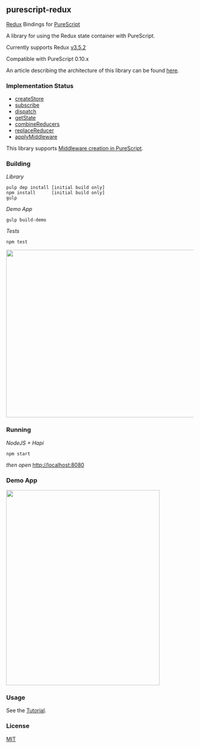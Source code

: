 ## purescript-redux

<a href="http://redux.js.org/" target="_blank">Redux</a> Bindings for <a href="http://www.purescript.org/" target="_blank">PureScript</a>

A library for using the Redux state container with PureScript.

Currently supports Redux <a href="https://github.com/reactjs/redux/releases/tag/v3.5.2" target="_blank">v3.5.2</a>

Compatible with PureScript 0.10.x

An article describing the architecture of this library can be found <a href="http://blog.brakmic.com/managing-application-state-with-purescript-redux/">here</a>.

### Implementation Status

- <a href="http://redux.js.org/docs/api/createStore.html" target="_blank">createStore</a>
- <a href="http://redux.js.org/docs/api/Store.html#subscribe" target="_blank">subscribe</a>
- <a href="http://redux.js.org/docs/api/Store.html#dispatch" target="_blank">dispatch</a>
- <a href="http://redux.js.org/docs/api/Store.html#getState" target="_blank">getState</a>
- <a href="http://redux.js.org/docs/api/combineReducers.html" target="_blank">combineReducers</a>
- <a href="http://redux.js.org/docs/api/Store.html#replaceReducer" target="_blank">replaceReducer</a>
- <a href="http://rackt.org/redux/docs/api/applyMiddleware.html" targer="_blank">applyMiddleware</a>

This library supports <a href="https://github.com/brakmic/purescript-redux/blob/master/docs/Middleware.md">Middleware creation in PureScript</a>.

### Building

*Library*

```shell
pulp dep install [initial build only]
npm install      [initial build only]
gulp
```

*Demo App*

```shell
gulp build-demo
```

*Tests*

```shell
npm test
```

<img src="http://fs5.directupload.net/images/160815/9xrpaa69.png" width="510" height="450">

### Running

*NodeJS + Hapi*
```shell
npm start
```
*then open* <a href="http://localhost:8080">http://localhost:8080</a>

### Demo App

<img src="http://fs5.directupload.net/images/160116/4d9ovm7e.png" width="412" height="524">

### Usage

See the <a href="https://github.com/brakmic/purescript-redux/blob/master/docs/Tutorial.md">Tutorial</a>.

### License

<a href="https://github.com/brakmic/purescript-redux/blob/master/LICENSE">MIT</a>
